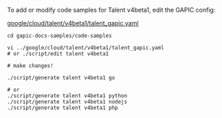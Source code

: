 To add or modify code samples for Talent v4beta1, edit the GAPIC config:

[google/cloud/talent/v4beta1/talent_gapic.yaml](https://github.com/beccasaurus/gapic-docs-samples/blob/master/google/cloud/talent/v4beta1/talent_gapic.yaml)

```
cd gapic-docs-samples/code-samples

vi ../google/cloud/talent/v4beta1/talent_gapic.yaml
# or ./script/edit talent v4beta1 

# make changes!

./script/generate talent v4beta1 go

# or
./script/generate talent v4beta1 python
./script/generate talent v4beta1 nodejs
./script/generate talent v4beta1 php
```
